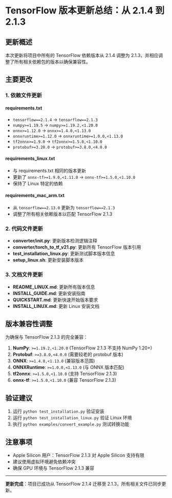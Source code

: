 # TensorFlow 版本更新总结：从 2.1.4 到 2.1.3

## 更新概述

本次更新将项目中所有的 TensorFlow 依赖版本从 2.1.4 调整为 2.1.3，并相应调整了所有相关依赖包的版本以确保兼容性。

## 主要更改

### 1. 依赖文件更新

#### requirements.txt
- `tensorflow==2.1.4` → `tensorflow==2.1.3`
- `numpy>=1.19.5` → `numpy>=1.19.2,<1.20.0`
- `onnx>=1.12.0` → `onnx>=1.4.0,<1.13.0`
- `onnxruntime>=1.12.0` → `onnxruntime>=1.0.0,<1.13.0`
- `tf2onnx>=1.9.0` → `tf2onnx>=1.5.0,<1.10.0`
- `protobuf>=3.20.0` → `protobuf>=3.8.0,<4.0.0`

#### requirements_linux.txt
- 与 requirements.txt 相同的版本更新
- 更新了 `onnx-tf>=1.9.0,<1.11.0` → `onnx-tf>=1.5.0,<1.10.0`
- 保持了 Linux 特定的依赖

#### requirements_mac_arm.txt
- 从 `tensorflow==2.13.0` 更新为 `tensorflow==2.1.3`
- 调整了所有相关依赖版本以匹配 TensorFlow 2.1.3

### 2. 代码文件更新

- **converter/__init__.py**: 更新版本检测逻辑注释
- **converter/torch_to_tf_v21.py**: 更新所有 TensorFlow 版本引用
- **test_installation_linux.py**: 更新测试脚本版本信息
- **setup_linux.sh**: 更新安装脚本版本

### 3. 文档文件更新

- **README_LINUX.md**: 更新所有版本信息
- **INSTALL_GUIDE.md**: 更新安装指南
- **QUICKSTART.md**: 更新快速开始版本要求
- **INSTALL_LINUX.md**: 更新 Linux 安装文档

## 版本兼容性调整

为确保与 TensorFlow 2.1.3 的完全兼容：

1. **NumPy**: `>=1.19.2,<1.20.0` (TensorFlow 2.1.3 不支持 NumPy 1.20+)
2. **Protobuf**: `>=3.8.0,<4.0.0` (需要较老的 protobuf 版本)
3. **ONNX**: `>=1.4.0,<1.13.0` (兼容版本范围)
4. **ONNXRuntime**: `>=1.0.0,<1.13.0` (与 ONNX 版本匹配)
5. **tf2onnx**: `>=1.5.0,<1.10.0` (支持 TensorFlow 2.1.3)
6. **onnx-tf**: `>=1.5.0,<1.10.0` (兼容 TensorFlow 2.1.3)

## 验证建议

1. 运行 `python test_installation.py` 验证安装
2. 运行 `python test_installation_linux.py` 验证 Linux 环境
3. 执行 `python examples/convert_example.py` 测试转换功能

## 注意事项

- Apple Silicon 用户：TensorFlow 2.1.3 对 Apple Silicon 支持有限
- 建议使用虚拟环境避免依赖冲突
- 确保 GPU 环境与 TensorFlow 2.1.3 兼容

---

**更新完成**：项目已成功从 TensorFlow 2.1.4 迁移至 2.1.3，所有相关文件已同步更新。
